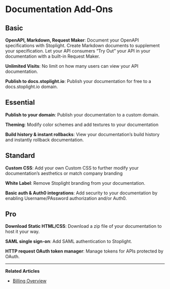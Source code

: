 # Documentation Add-Ons

## Basic 

**OpenAPI, Markdown, Request Maker**: Document your OpenAPI specifications with Stoplight. Create Markdown documents to supplement your specification. Let your API consumers “Try Out” your API in your documentation with a built-in Request Maker. 

**Unlimited Visits**: No limit on how many users can view your API documentation. 

**Publish to docs.stoplight.io**: Publish your documentation for free to a docs.stoplight.io domain.

## Essential 

**Publish to your domain**: Publish your documentation to a custom domain. 

**Theming**: Modify color schemes and add textures to your documentation 

**Build history & instant rollbacks**: View your documentation’s build history and instantly rollback documentation. 

## Standard 

**Custom CSS**: Add your own Custom CSS to further modify your documentation’s aesthetics or match company branding 

**White Label**: Remove Stoplight branding from your documentation. 

**Basic auth & Auth0 integrations**: Add security to your documentation by enabling Username/PAssword authorization and/or Auth0. 

## Pro 

**Download Static HTML/CSS**: Download a zip file of your documentation to host it your way. 

**SAML single sign-on**: Add SAML authentication to Stoplight. 

**HTTP request OAuth token manager**: Manage tokens for APIs protected by OAuth.

---
**Related Articles**
- [Billing Overview](/platform/getting-started/billing/plans-overview)
